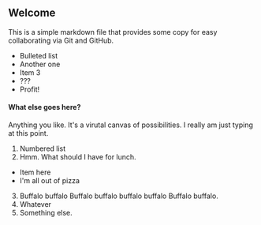 ## Welcome

This is a simple markdown file that provides some copy for easy collaborating via Git and GitHub.

- Bulleted list
- Another one
- Item 3
- ???
- Profit!

#### What else goes here?

Anything you like. It's a virutal canvas of possibilities. I really am just typing at this point.

1. Numbered list
2. Hmm. What should I have for lunch.
  - Item here
  - I'm all out of pizza
3. Buffalo buffalo Buffalo buffalo buffalo buffalo Buffalo buffalo.
4. Whatever
5. Something else.
